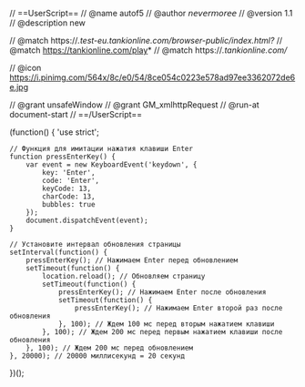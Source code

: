 // ==UserScript==
// @name              autof5
// @author           𝘯𝘦𝘷𝘦𝘳𝘮𝘰𝘳𝘦𝘦
// @version          1.1
// @description      new

// @match            https://*.test-eu.tankionline.com/browser-public/index.html?*
// @match            https://tankionline.com/play*
// @match            https://*.tankionline.com/*

// @icon             https://i.pinimg.com/564x/8c/e0/54/8ce054c0223e578ad97ee3362072de6e.jpg

// @grant            unsafeWindow
// @grant            GM_xmlhttpRequest
// @run-at           document-start
// ==/UserScript==

(function() {
    'use strict';

    // Функция для имитации нажатия клавиши Enter
    function pressEnterKey() {
        var event = new KeyboardEvent('keydown', {
            key: 'Enter',
            code: 'Enter',
            keyCode: 13,
            charCode: 13,
            bubbles: true
        });
        document.dispatchEvent(event);
    }

    // Установите интервал обновления страницы
    setInterval(function() {
        pressEnterKey(); // Нажимаем Enter перед обновлением
        setTimeout(function() {
            location.reload(); // Обновляем страницу
            setTimeout(function() {
                pressEnterKey(); // Нажимаем Enter после обновления
                setTimeout(function() {
                    pressEnterKey(); // Нажимаем Enter второй раз после обновления
                }, 100); // Ждем 100 мс перед вторым нажатием клавиши
            }, 100); // Ждем 200 мс перед первым нажатием клавиши после обновления
        }, 100); // Ждем 200 мс перед обновлением
    }, 20000); // 20000 миллисекунд = 20 секунд

})();
